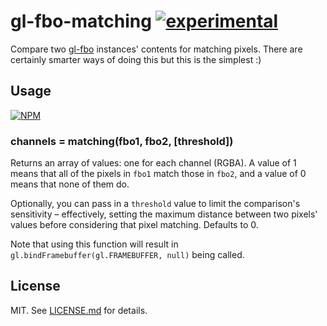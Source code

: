 # gl-fbo-matching [![experimental](http://badges.github.io/stability-badges/dist/experimental.svg)](http://github.com/badges/stability-badges)

Compare two [gl-fbo](http://github.com/gl-modules/gl-fbo) instances' contents
for matching pixels. There are certainly smarter ways of doing this but this
is the simplest :)

## Usage

[![NPM](https://nodei.co/npm/gl-fbo-matching.png)](https://nodei.co/npm/gl-fbo-matching/)

### channels = matching(fbo1, fbo2, [threshold])

Returns an array of values: one for each channel (RGBA). A value of 1 means that
all of the pixels in `fbo1` match those in `fbo2`, and a value of 0 means that
none of them do.

Optionally, you can pass in a `threshold` value to limit the comparison's
sensitivity – effectively, setting the maximum distance between two pixels'
values before considering that pixel matching. Defaults to 0.

Note that using this function will result in
`gl.bindFramebuffer(gl.FRAMEBUFFER, null)` being called.

## License

MIT. See [LICENSE.md](http://github.com/hughsk/gl-fbo-matching/blob/master/LICENSE.md) for details.
